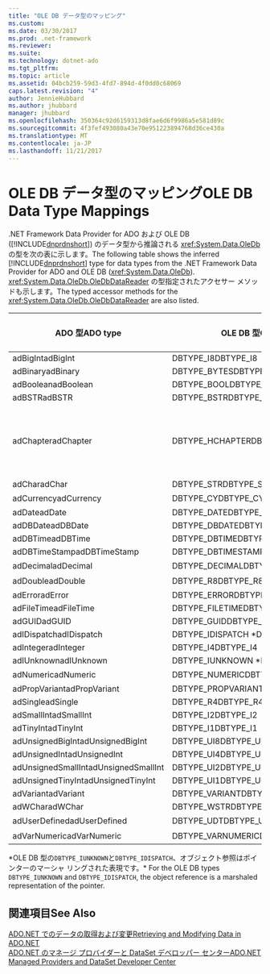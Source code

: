 ```yaml
---
title: "OLE DB データ型のマッピング"
ms.custom: 
ms.date: 03/30/2017
ms.prod: .net-framework
ms.reviewer: 
ms.suite: 
ms.technology: dotnet-ado
ms.tgt_pltfrm: 
ms.topic: article
ms.assetid: 04bcb259-59d3-4fd7-894d-4f0dd0c68069
caps.latest.revision: "4"
author: JennieHubbard
ms.author: jhubbard
manager: jhubbard
ms.openlocfilehash: 350364c92d6159313d8fae6d6f9986a5e581d89c
ms.sourcegitcommit: 4f3fef493080a43e70e951223894768d36ce430a
ms.translationtype: MT
ms.contentlocale: ja-JP
ms.lasthandoff: 11/21/2017
---
```

# <a name="ole-db-data-type-mappings"></a><span data-ttu-id="c699a-102">OLE DB データ型のマッピング</span><span class="sxs-lookup"><span data-stu-id="c699a-102">OLE DB Data Type Mappings</span></span>
<span data-ttu-id="c699a-103">.NET Framework Data Provider for ADO および OLE DB ([!INCLUDE[dnprdnshort](../../../../includes/dnprdnshort-md.md)]) のデータ型から推論される <xref:System.Data.OleDb> の型を次の表に示します。</span><span class="sxs-lookup"><span data-stu-id="c699a-103">The following table shows the inferred [!INCLUDE[dnprdnshort](../../../../includes/dnprdnshort-md.md)] type for data types from the .NET Framework Data Provider for ADO and OLE DB (<xref:System.Data.OleDb>).</span></span> <span data-ttu-id="c699a-104"><xref:System.Data.OleDb.OleDbDataReader> の型指定されたアクセサー メソッドも示します。</span><span class="sxs-lookup"><span data-stu-id="c699a-104">The typed accessor methods for the <xref:System.Data.OleDb.OleDbDataReader> are also listed.</span></span>  
  
|<span data-ttu-id="c699a-105">ADO 型</span><span class="sxs-lookup"><span data-stu-id="c699a-105">ADO type</span></span>|<span data-ttu-id="c699a-106">OLE DB 型</span><span class="sxs-lookup"><span data-stu-id="c699a-106">OLE DB type</span></span>|[!INCLUDE[dnprdnshort](../../../../includes/dnprdnshort-md.md)]<span data-ttu-id="c699a-107"> 型</span><span class="sxs-lookup"><span data-stu-id="c699a-107"> type</span></span>|[!INCLUDE[dnprdnshort](../../../../includes/dnprdnshort-md.md)]<span data-ttu-id="c699a-108"> の型指定されたアクセサー</span><span class="sxs-lookup"><span data-stu-id="c699a-108"> typed accessor</span></span>|  
|--------------|-----------------|----------------------------------------------------------------------|--------------------------------------------------------------------------------|  
|<span data-ttu-id="c699a-109">adBigInt</span><span class="sxs-lookup"><span data-stu-id="c699a-109">adBigInt</span></span>|<span data-ttu-id="c699a-110">DBTYPE_I8</span><span class="sxs-lookup"><span data-stu-id="c699a-110">DBTYPE_I8</span></span>|<span data-ttu-id="c699a-111">Int64</span><span class="sxs-lookup"><span data-stu-id="c699a-111">Int64</span></span>|<span data-ttu-id="c699a-112">GetInt64()</span><span class="sxs-lookup"><span data-stu-id="c699a-112">GetInt64()</span></span>|  
|<span data-ttu-id="c699a-113">adBinary</span><span class="sxs-lookup"><span data-stu-id="c699a-113">adBinary</span></span>|<span data-ttu-id="c699a-114">DBTYPE_BYTES</span><span class="sxs-lookup"><span data-stu-id="c699a-114">DBTYPE_BYTES</span></span>|<span data-ttu-id="c699a-115">Byte[]</span><span class="sxs-lookup"><span data-stu-id="c699a-115">Byte[]</span></span>|<span data-ttu-id="c699a-116">GetBytes()</span><span class="sxs-lookup"><span data-stu-id="c699a-116">GetBytes()</span></span>|  
|<span data-ttu-id="c699a-117">adBoolean</span><span class="sxs-lookup"><span data-stu-id="c699a-117">adBoolean</span></span>|<span data-ttu-id="c699a-118">DBTYPE_BOOL</span><span class="sxs-lookup"><span data-stu-id="c699a-118">DBTYPE_BOOL</span></span>|<span data-ttu-id="c699a-119">Boolean</span><span class="sxs-lookup"><span data-stu-id="c699a-119">Boolean</span></span>|<span data-ttu-id="c699a-120">GetBoolean()</span><span class="sxs-lookup"><span data-stu-id="c699a-120">GetBoolean()</span></span>|  
|<span data-ttu-id="c699a-121">adBSTR</span><span class="sxs-lookup"><span data-stu-id="c699a-121">adBSTR</span></span>|<span data-ttu-id="c699a-122">DBTYPE_BSTR</span><span class="sxs-lookup"><span data-stu-id="c699a-122">DBTYPE_BSTR</span></span>|<span data-ttu-id="c699a-123">String</span><span class="sxs-lookup"><span data-stu-id="c699a-123">String</span></span>|<span data-ttu-id="c699a-124">GetString()</span><span class="sxs-lookup"><span data-stu-id="c699a-124">GetString()</span></span>|  
|<span data-ttu-id="c699a-125">adChapter</span><span class="sxs-lookup"><span data-stu-id="c699a-125">adChapter</span></span>|<span data-ttu-id="c699a-126">DBTYPE_HCHAPTER</span><span class="sxs-lookup"><span data-stu-id="c699a-126">DBTYPE_HCHAPTER</span></span>|<span data-ttu-id="c699a-127">`DataReader` によってサポートされます。</span><span class="sxs-lookup"><span data-stu-id="c699a-127">Supported through the `DataReader`.</span></span> <span data-ttu-id="c699a-128">参照してください[DataReader を使用してデータを取得する](../../../../docs/framework/data/adonet/retrieving-data-using-a-datareader.md)です。</span><span class="sxs-lookup"><span data-stu-id="c699a-128">See [Retrieving Data Using a DataReader](../../../../docs/framework/data/adonet/retrieving-data-using-a-datareader.md).</span></span>|<span data-ttu-id="c699a-129">GetValue()</span><span class="sxs-lookup"><span data-stu-id="c699a-129">GetValue()</span></span>|  
|<span data-ttu-id="c699a-130">adChar</span><span class="sxs-lookup"><span data-stu-id="c699a-130">adChar</span></span>|<span data-ttu-id="c699a-131">DBTYPE_STR</span><span class="sxs-lookup"><span data-stu-id="c699a-131">DBTYPE_STR</span></span>|<span data-ttu-id="c699a-132">String</span><span class="sxs-lookup"><span data-stu-id="c699a-132">String</span></span>|<span data-ttu-id="c699a-133">GetString()</span><span class="sxs-lookup"><span data-stu-id="c699a-133">GetString()</span></span>|  
|<span data-ttu-id="c699a-134">adCurrency</span><span class="sxs-lookup"><span data-stu-id="c699a-134">adCurrency</span></span>|<span data-ttu-id="c699a-135">DBTYPE_CY</span><span class="sxs-lookup"><span data-stu-id="c699a-135">DBTYPE_CY</span></span>|<span data-ttu-id="c699a-136">Decimal (10 進数型)</span><span class="sxs-lookup"><span data-stu-id="c699a-136">Decimal</span></span>|<span data-ttu-id="c699a-137">GetDecimal()</span><span class="sxs-lookup"><span data-stu-id="c699a-137">GetDecimal()</span></span>|  
|<span data-ttu-id="c699a-138">adDate</span><span class="sxs-lookup"><span data-stu-id="c699a-138">adDate</span></span>|<span data-ttu-id="c699a-139">DBTYPE_DATE</span><span class="sxs-lookup"><span data-stu-id="c699a-139">DBTYPE_DATE</span></span>|<span data-ttu-id="c699a-140">DateTime</span><span class="sxs-lookup"><span data-stu-id="c699a-140">DateTime</span></span>|<span data-ttu-id="c699a-141">GetDateTime()</span><span class="sxs-lookup"><span data-stu-id="c699a-141">GetDateTime()</span></span>|  
|<span data-ttu-id="c699a-142">adDBDate</span><span class="sxs-lookup"><span data-stu-id="c699a-142">adDBDate</span></span>|<span data-ttu-id="c699a-143">DBTYPE_DBDATE</span><span class="sxs-lookup"><span data-stu-id="c699a-143">DBTYPE_DBDATE</span></span>|<span data-ttu-id="c699a-144">DateTime</span><span class="sxs-lookup"><span data-stu-id="c699a-144">DateTime</span></span>|<span data-ttu-id="c699a-145">GetDateTime()</span><span class="sxs-lookup"><span data-stu-id="c699a-145">GetDateTime()</span></span>|  
|<span data-ttu-id="c699a-146">adDBTime</span><span class="sxs-lookup"><span data-stu-id="c699a-146">adDBTime</span></span>|<span data-ttu-id="c699a-147">DBTYPE_DBTIME</span><span class="sxs-lookup"><span data-stu-id="c699a-147">DBTYPE_DBTIME</span></span>|<span data-ttu-id="c699a-148">DateTime</span><span class="sxs-lookup"><span data-stu-id="c699a-148">DateTime</span></span>|<span data-ttu-id="c699a-149">GetDateTime()</span><span class="sxs-lookup"><span data-stu-id="c699a-149">GetDateTime()</span></span>|  
|<span data-ttu-id="c699a-150">adDBTimeStamp</span><span class="sxs-lookup"><span data-stu-id="c699a-150">adDBTimeStamp</span></span>|<span data-ttu-id="c699a-151">DBTYPE_DBTIMESTAMP</span><span class="sxs-lookup"><span data-stu-id="c699a-151">DBTYPE_DBTIMESTAMP</span></span>|<span data-ttu-id="c699a-152">DateTime</span><span class="sxs-lookup"><span data-stu-id="c699a-152">DateTime</span></span>|<span data-ttu-id="c699a-153">GetDateTime()</span><span class="sxs-lookup"><span data-stu-id="c699a-153">GetDateTime()</span></span>|  
|<span data-ttu-id="c699a-154">adDecimal</span><span class="sxs-lookup"><span data-stu-id="c699a-154">adDecimal</span></span>|<span data-ttu-id="c699a-155">DBTYPE_DECIMAL</span><span class="sxs-lookup"><span data-stu-id="c699a-155">DBTYPE_DECIMAL</span></span>|<span data-ttu-id="c699a-156">Decimal (10 進数型)</span><span class="sxs-lookup"><span data-stu-id="c699a-156">Decimal</span></span>|<span data-ttu-id="c699a-157">GetDecimal()</span><span class="sxs-lookup"><span data-stu-id="c699a-157">GetDecimal()</span></span>|  
|<span data-ttu-id="c699a-158">adDouble</span><span class="sxs-lookup"><span data-stu-id="c699a-158">adDouble</span></span>|<span data-ttu-id="c699a-159">DBTYPE_R8</span><span class="sxs-lookup"><span data-stu-id="c699a-159">DBTYPE_R8</span></span>|<span data-ttu-id="c699a-160">Double (倍精度浮動小数点型)</span><span class="sxs-lookup"><span data-stu-id="c699a-160">Double</span></span>|<span data-ttu-id="c699a-161">GetDouble()</span><span class="sxs-lookup"><span data-stu-id="c699a-161">GetDouble()</span></span>|  
|<span data-ttu-id="c699a-162">adError</span><span class="sxs-lookup"><span data-stu-id="c699a-162">adError</span></span>|<span data-ttu-id="c699a-163">DBTYPE_ERROR</span><span class="sxs-lookup"><span data-stu-id="c699a-163">DBTYPE_ERROR</span></span>|<span data-ttu-id="c699a-164">ExternalException</span><span class="sxs-lookup"><span data-stu-id="c699a-164">ExternalException</span></span>|<span data-ttu-id="c699a-165">GetValue()</span><span class="sxs-lookup"><span data-stu-id="c699a-165">GetValue()</span></span>|  
|<span data-ttu-id="c699a-166">adFileTime</span><span class="sxs-lookup"><span data-stu-id="c699a-166">adFileTime</span></span>|<span data-ttu-id="c699a-167">DBTYPE_FILETIME</span><span class="sxs-lookup"><span data-stu-id="c699a-167">DBTYPE_FILETIME</span></span>|<span data-ttu-id="c699a-168">DateTime</span><span class="sxs-lookup"><span data-stu-id="c699a-168">DateTime</span></span>|<span data-ttu-id="c699a-169">GetDateTime()</span><span class="sxs-lookup"><span data-stu-id="c699a-169">GetDateTime()</span></span>|  
|<span data-ttu-id="c699a-170">adGUID</span><span class="sxs-lookup"><span data-stu-id="c699a-170">adGUID</span></span>|<span data-ttu-id="c699a-171">DBTYPE_GUID</span><span class="sxs-lookup"><span data-stu-id="c699a-171">DBTYPE_GUID</span></span>|<span data-ttu-id="c699a-172">Guid</span><span class="sxs-lookup"><span data-stu-id="c699a-172">Guid</span></span>|<span data-ttu-id="c699a-173">GetGuid()</span><span class="sxs-lookup"><span data-stu-id="c699a-173">GetGuid()</span></span>|  
|<span data-ttu-id="c699a-174">adIDispatch</span><span class="sxs-lookup"><span data-stu-id="c699a-174">adIDispatch</span></span>|<span data-ttu-id="c699a-175">DBTYPE_IDISPATCH *</span><span class="sxs-lookup"><span data-stu-id="c699a-175">DBTYPE_IDISPATCH *</span></span>|<span data-ttu-id="c699a-176">Object</span><span class="sxs-lookup"><span data-stu-id="c699a-176">Object</span></span>|<span data-ttu-id="c699a-177">GetValue()</span><span class="sxs-lookup"><span data-stu-id="c699a-177">GetValue()</span></span>|  
|<span data-ttu-id="c699a-178">adInteger</span><span class="sxs-lookup"><span data-stu-id="c699a-178">adInteger</span></span>|<span data-ttu-id="c699a-179">DBTYPE_I4</span><span class="sxs-lookup"><span data-stu-id="c699a-179">DBTYPE_I4</span></span>|<span data-ttu-id="c699a-180">Int32</span><span class="sxs-lookup"><span data-stu-id="c699a-180">Int32</span></span>|<span data-ttu-id="c699a-181">GetInt32()</span><span class="sxs-lookup"><span data-stu-id="c699a-181">GetInt32()</span></span>|  
|<span data-ttu-id="c699a-182">adIUnknown</span><span class="sxs-lookup"><span data-stu-id="c699a-182">adIUnknown</span></span>|<span data-ttu-id="c699a-183">DBTYPE_IUNKNOWN *</span><span class="sxs-lookup"><span data-stu-id="c699a-183">DBTYPE_IUNKNOWN *</span></span>|<span data-ttu-id="c699a-184">Object</span><span class="sxs-lookup"><span data-stu-id="c699a-184">Object</span></span>|<span data-ttu-id="c699a-185">GetValue()</span><span class="sxs-lookup"><span data-stu-id="c699a-185">GetValue()</span></span>|  
|<span data-ttu-id="c699a-186">adNumeric</span><span class="sxs-lookup"><span data-stu-id="c699a-186">adNumeric</span></span>|<span data-ttu-id="c699a-187">DBTYPE_NUMERIC</span><span class="sxs-lookup"><span data-stu-id="c699a-187">DBTYPE_NUMERIC</span></span>|<span data-ttu-id="c699a-188">Decimal (10 進数型)</span><span class="sxs-lookup"><span data-stu-id="c699a-188">Decimal</span></span>|<span data-ttu-id="c699a-189">GetDecimal()</span><span class="sxs-lookup"><span data-stu-id="c699a-189">GetDecimal()</span></span>|  
|<span data-ttu-id="c699a-190">adPropVariant</span><span class="sxs-lookup"><span data-stu-id="c699a-190">adPropVariant</span></span>|<span data-ttu-id="c699a-191">DBTYPE_PROPVARIANT</span><span class="sxs-lookup"><span data-stu-id="c699a-191">DBTYPE_PROPVARIANT</span></span>|<span data-ttu-id="c699a-192">Object</span><span class="sxs-lookup"><span data-stu-id="c699a-192">Object</span></span>|<span data-ttu-id="c699a-193">GetValue()</span><span class="sxs-lookup"><span data-stu-id="c699a-193">GetValue()</span></span>|  
|<span data-ttu-id="c699a-194">adSingle</span><span class="sxs-lookup"><span data-stu-id="c699a-194">adSingle</span></span>|<span data-ttu-id="c699a-195">DBTYPE_R4</span><span class="sxs-lookup"><span data-stu-id="c699a-195">DBTYPE_R4</span></span>|<span data-ttu-id="c699a-196">Single</span><span class="sxs-lookup"><span data-stu-id="c699a-196">Single</span></span>|<span data-ttu-id="c699a-197">GetFloat()</span><span class="sxs-lookup"><span data-stu-id="c699a-197">GetFloat()</span></span>|  
|<span data-ttu-id="c699a-198">adSmallInt</span><span class="sxs-lookup"><span data-stu-id="c699a-198">adSmallInt</span></span>|<span data-ttu-id="c699a-199">DBTYPE_I2</span><span class="sxs-lookup"><span data-stu-id="c699a-199">DBTYPE_I2</span></span>|<span data-ttu-id="c699a-200">Int16</span><span class="sxs-lookup"><span data-stu-id="c699a-200">Int16</span></span>|<span data-ttu-id="c699a-201">GetInt16()</span><span class="sxs-lookup"><span data-stu-id="c699a-201">GetInt16()</span></span>|  
|<span data-ttu-id="c699a-202">adTinyInt</span><span class="sxs-lookup"><span data-stu-id="c699a-202">adTinyInt</span></span>|<span data-ttu-id="c699a-203">DBTYPE_I1</span><span class="sxs-lookup"><span data-stu-id="c699a-203">DBTYPE_I1</span></span>|<span data-ttu-id="c699a-204">Byte</span><span class="sxs-lookup"><span data-stu-id="c699a-204">Byte</span></span>|<span data-ttu-id="c699a-205">GetByte()</span><span class="sxs-lookup"><span data-stu-id="c699a-205">GetByte()</span></span>|  
|<span data-ttu-id="c699a-206">adUnsignedBigInt</span><span class="sxs-lookup"><span data-stu-id="c699a-206">adUnsignedBigInt</span></span>|<span data-ttu-id="c699a-207">DBTYPE_UI8</span><span class="sxs-lookup"><span data-stu-id="c699a-207">DBTYPE_UI8</span></span>|<span data-ttu-id="c699a-208">UInt64</span><span class="sxs-lookup"><span data-stu-id="c699a-208">UInt64</span></span>|<span data-ttu-id="c699a-209">GetValue()</span><span class="sxs-lookup"><span data-stu-id="c699a-209">GetValue()</span></span>|  
|<span data-ttu-id="c699a-210">adUnsignedInt</span><span class="sxs-lookup"><span data-stu-id="c699a-210">adUnsignedInt</span></span>|<span data-ttu-id="c699a-211">DBTYPE_UI4</span><span class="sxs-lookup"><span data-stu-id="c699a-211">DBTYPE_UI4</span></span>|<span data-ttu-id="c699a-212">UInt32</span><span class="sxs-lookup"><span data-stu-id="c699a-212">UInt32</span></span>|<span data-ttu-id="c699a-213">GetValue()</span><span class="sxs-lookup"><span data-stu-id="c699a-213">GetValue()</span></span>|  
|<span data-ttu-id="c699a-214">adUnsignedSmallInt</span><span class="sxs-lookup"><span data-stu-id="c699a-214">adUnsignedSmallInt</span></span>|<span data-ttu-id="c699a-215">DBTYPE_UI2</span><span class="sxs-lookup"><span data-stu-id="c699a-215">DBTYPE_UI2</span></span>|<span data-ttu-id="c699a-216">UInt16</span><span class="sxs-lookup"><span data-stu-id="c699a-216">UInt16</span></span>|<span data-ttu-id="c699a-217">GetValue()</span><span class="sxs-lookup"><span data-stu-id="c699a-217">GetValue()</span></span>|  
|<span data-ttu-id="c699a-218">adUnsignedTinyInt</span><span class="sxs-lookup"><span data-stu-id="c699a-218">adUnsignedTinyInt</span></span>|<span data-ttu-id="c699a-219">DBTYPE_UI1</span><span class="sxs-lookup"><span data-stu-id="c699a-219">DBTYPE_UI1</span></span>|<span data-ttu-id="c699a-220">Byte</span><span class="sxs-lookup"><span data-stu-id="c699a-220">Byte</span></span>|<span data-ttu-id="c699a-221">GetByte()</span><span class="sxs-lookup"><span data-stu-id="c699a-221">GetByte()</span></span>|  
|<span data-ttu-id="c699a-222">adVariant</span><span class="sxs-lookup"><span data-stu-id="c699a-222">adVariant</span></span>|<span data-ttu-id="c699a-223">DBTYPE_VARIANT</span><span class="sxs-lookup"><span data-stu-id="c699a-223">DBTYPE_VARIANT</span></span>|<span data-ttu-id="c699a-224">Object</span><span class="sxs-lookup"><span data-stu-id="c699a-224">Object</span></span>|<span data-ttu-id="c699a-225">GetValue()</span><span class="sxs-lookup"><span data-stu-id="c699a-225">GetValue()</span></span>|  
|<span data-ttu-id="c699a-226">adWChar</span><span class="sxs-lookup"><span data-stu-id="c699a-226">adWChar</span></span>|<span data-ttu-id="c699a-227">DBTYPE_WSTR</span><span class="sxs-lookup"><span data-stu-id="c699a-227">DBTYPE_WSTR</span></span>|<span data-ttu-id="c699a-228">String</span><span class="sxs-lookup"><span data-stu-id="c699a-228">String</span></span>|<span data-ttu-id="c699a-229">GetString()</span><span class="sxs-lookup"><span data-stu-id="c699a-229">GetString()</span></span>|  
|<span data-ttu-id="c699a-230">adUserDefined</span><span class="sxs-lookup"><span data-stu-id="c699a-230">adUserDefined</span></span>|<span data-ttu-id="c699a-231">DBTYPE_UDT</span><span class="sxs-lookup"><span data-stu-id="c699a-231">DBTYPE_UDT</span></span>|<span data-ttu-id="c699a-232">サポート外</span><span class="sxs-lookup"><span data-stu-id="c699a-232">not supported</span></span>||  
|<span data-ttu-id="c699a-233">adVarNumeric</span><span class="sxs-lookup"><span data-stu-id="c699a-233">adVarNumeric</span></span>|<span data-ttu-id="c699a-234">DBTYPE_VARNUMERIC</span><span class="sxs-lookup"><span data-stu-id="c699a-234">DBTYPE_VARNUMERIC</span></span>|<span data-ttu-id="c699a-235">サポート外</span><span class="sxs-lookup"><span data-stu-id="c699a-235">not supported</span></span>||  
  
 <span data-ttu-id="c699a-236">\*OLE DB 型の`DBTYPE_IUNKNOWN`と`DBTYPE_IDISPATCH`、オブジェクト参照はポインターのマーシャ リングされた表現です。</span><span class="sxs-lookup"><span data-stu-id="c699a-236">\* For the OLE DB types `DBTYPE_IUNKNOWN` and `DBTYPE_IDISPATCH`, the object reference is a marshaled representation of the pointer.</span></span>  
  
## <a name="see-also"></a><span data-ttu-id="c699a-237">関連項目</span><span class="sxs-lookup"><span data-stu-id="c699a-237">See Also</span></span>  
 [<span data-ttu-id="c699a-238">ADO.NET でのデータの取得および変更</span><span class="sxs-lookup"><span data-stu-id="c699a-238">Retrieving and Modifying Data in ADO.NET</span></span>](../../../../docs/framework/data/adonet/retrieving-and-modifying-data.md)  
 [<span data-ttu-id="c699a-239">ADO.NET のマネージ プロバイダーと DataSet デベロッパー センター</span><span class="sxs-lookup"><span data-stu-id="c699a-239">ADO.NET Managed Providers and DataSet Developer Center</span></span>](http://go.microsoft.com/fwlink/?LinkId=217917)
